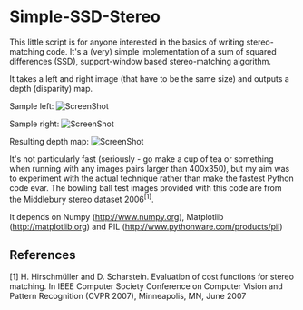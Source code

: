 Simple-SSD-Stereo
=================

This little script is for anyone interested in the basics of writing stereo-matching code. It's a (very) simple implementation of a sum of squared differences (SSD), support-window based stereo-matching algorithm.

It takes a left and right image (that have to be the same size) and outputs a depth (disparity) map.

Sample left:
![ScreenShot](https://raw.github.com/davechristian/Simple-SSD-Stereo/master/bowling_small_l.png)

Sample right:
![ScreenShot](https://raw.github.com/davechristian/Simple-SSD-Stereo/master/bowling_small_r.png)

Resulting depth map:
![ScreenShot](https://raw.github.com/davechristian/Simple-SSD-Stereo/master/depth.png)

It's not particularly fast (seriously - go make a cup of tea or something when running with any images pairs larger than 400x350), but my aim was to experiment with the actual technique rather than make the fastest Python code evar. The bowling ball test images provided with this code are from the Middlebury stereo dataset 2006<sup>[1]</sup>.

It depends on Numpy (http://www.numpy.org), Matplotlib (http://matplotlib.org) and PIL (http://www.pythonware.com/products/pil)

References
----------
[1] H. Hirschmüller and D. Scharstein. Evaluation of cost functions for stereo matching.
In IEEE Computer Society Conference on Computer Vision and Pattern Recognition (CVPR 2007), Minneapolis, MN, June 2007
